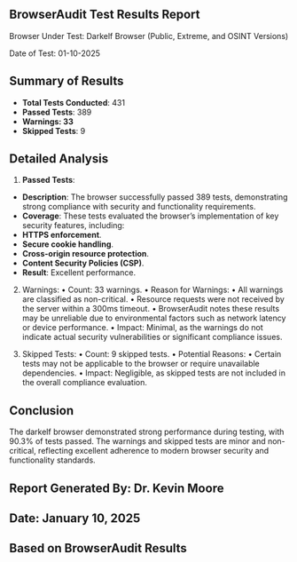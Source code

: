 ## BrowserAudit Test Results Report

Browser Under Test: Darkelf Browser (Public, Extreme, and OSINT Versions)

Date of Test: 01-10-2025

## Summary of Results
- **Total Tests Conducted**: 431
- **Passed Tests**: 389
- **Warnings: 33**
- **Skipped Tests**: 9

 ## Detailed Analysis

1. **Passed Tests**:
- **Description**: The browser successfully passed 389 tests, demonstrating strong compliance with security and functionality requirements.
- **Coverage**: These tests evaluated the browser’s implementation of key security features, including:
- **HTTPS enforcement**.
- **Secure cookie handling**.
- **Cross-origin resource protection**.
- **Content Security Policies (CSP)**.
- **Result**: Excellent performance.

2. Warnings:
	•	Count: 33 warnings.
	•	Reason for Warnings:
	•	All warnings are classified as non-critical.
	•	Resource requests were not received by the server within a 300ms timeout.
	•	BrowserAudit notes these results may be unreliable due to environmental factors such as network latency or device performance.
	•	Impact: Minimal, as the warnings do not indicate actual security vulnerabilities or significant compliance issues.

3. Skipped Tests:
	•	Count: 9 skipped tests.
	•	Potential Reasons:
	•	Certain tests may not be applicable to the browser or require unavailable dependencies.
	•	Impact: Negligible, as skipped tests are not included in the overall compliance evaluation.

## Conclusion

The darkelf browser demonstrated strong performance during testing, with 90.3% of tests passed. The warnings and skipped tests are minor and non-critical, reflecting excellent adherence to modern browser security and functionality standards.

## Report Generated By: Dr. Kevin Moore
## Date: January 10, 2025
## Based on BrowserAudit Results

